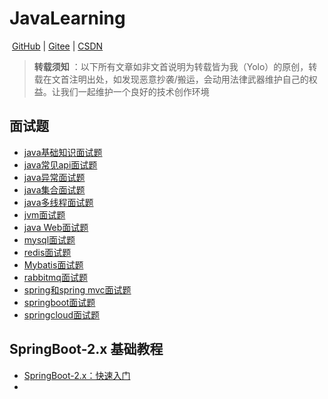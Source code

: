 # 												JavaLearning

​																													[GitHub](https://github.com/Yolo229/java_learning) | [Gitee](https://gitee.com/huanglei1111/java_learning) | [CSDN](https://blog.csdn.net/weixin_43296313?type=blog)

> **转载须知** ：以下所有文章如非文首说明为转载皆为我（Yolo）的原创，转载在文首注明出处，如发现恶意抄袭/搬运，会动用法律武器维护自己的权益。让我们一起维护一个良好的技术创作环境

## 面试题

- [java基础知识面试题](https://github.com/Yolo229/java_learning/blob/main/doc/%E9%9D%A2%E8%AF%95%E9%A2%98/Java%E5%9F%BA%E7%A1%80%E9%9D%A2%E8%AF%95%E9%A2%98/Java%E5%9F%BA%E7%A1%80%E7%9F%A5%E8%AF%86%E9%9D%A2%E8%AF%95%E9%A2%98.md)
- [java常见api面试题](https://github.com/Yolo229/java_learning/blob/main/doc/%E9%9D%A2%E8%AF%95%E9%A2%98/Java%E5%B8%B8%E8%A7%81API%E9%9D%A2%E8%AF%95%E9%A2%98/Java%E5%B8%B8%E8%A7%81API%E9%9D%A2%E8%AF%95%E9%A2%98.md)
- [java异常面试题](https://github.com/Yolo229/java_learning/blob/main/doc/%E9%9D%A2%E8%AF%95%E9%A2%98/Java%E5%BC%82%E5%B8%B8%E9%9D%A2%E8%AF%95%E9%A2%98/Java%E5%BC%82%E5%B8%B8%E9%9D%A2%E8%AF%95%E9%A2%98.md)
- [java集合面试题](https://github.com/Yolo229/java_learning/blob/main/doc/%E9%9D%A2%E8%AF%95%E9%A2%98/Java%E9%9B%86%E5%90%88%E5%AE%B9%E5%99%A8%E9%9D%A2%E8%AF%95%E9%A2%98/Java%E9%9B%86%E5%90%88%E5%AE%B9%E5%99%A8%E9%9D%A2%E8%AF%95%E9%A2%98.md)
- [java多线程面试题](https://github.com/Yolo229/java_learning/blob/main/doc/%E9%9D%A2%E8%AF%95%E9%A2%98/Java%E5%A4%9A%E7%BA%BF%E7%A8%8B%E9%9D%A2%E8%AF%95%E9%A2%98/Java%E5%A4%9A%E7%BA%BF%E7%A8%8B%E9%9D%A2%E8%AF%95%E9%A2%98.md)
- [jvm面试题](https://github.com/Yolo229/java_learning/blob/main/doc/%E9%9D%A2%E8%AF%95%E9%A2%98/JVM%E9%9D%A2%E8%AF%95%E9%A2%98/JVM%E9%9D%A2%E8%AF%95%E9%A2%98.md)
- [java Web面试题](https://github.com/Yolo229/java_learning/blob/main/doc/%E9%9D%A2%E8%AF%95%E9%A2%98/JavaWeb%E9%9D%A2%E8%AF%95%E9%A2%98/JavaWeb%E9%9D%A2%E8%AF%95%E9%A2%98.md)
- [mysql面试题](https://github.com/Yolo229/java_learning/blob/main/doc/%E9%9D%A2%E8%AF%95%E9%A2%98/MysqL%E9%9D%A2%E8%AF%95%E9%A2%98/MySQL%E9%9D%A2%E8%AF%95%E9%A2%98.md)
- [redis面试题](https://github.com/Yolo229/java_learning/blob/main/doc/%E9%9D%A2%E8%AF%95%E9%A2%98/Redis%E9%9D%A2%E8%AF%95%E9%A2%98/Redis%E9%9D%A2%E8%AF%95%E9%A2%98.md)
- [Mybatis面试题](https://github.com/Yolo229/java_learning/blob/main/doc/%E9%9D%A2%E8%AF%95%E9%A2%98/Mybats%E9%9D%A2%E8%AF%95%E9%A2%98/Mybatis%E9%9D%A2%E8%AF%95%E9%A2%98.md)
- [rabbitmq面试题](https://github.com/Yolo229/java_learning/blob/main/doc/%E9%9D%A2%E8%AF%95%E9%A2%98/RabbitMQ%E9%9D%A2%E8%AF%95%E9%A2%98/RabbitMQ%E9%9D%A2%E8%AF%95%E9%A2%98.md)
- [spring和spring mvc面试题](https://github.com/Yolo229/java_learning/blob/main/doc/%E9%9D%A2%E8%AF%95%E9%A2%98/Spring%E5%85%A8%E5%AE%B6%E6%A1%B6%E9%9D%A2%E8%AF%95%E9%A2%98/Spring%E5%85%A8%E5%AE%B6%E6%A1%B6%E9%9D%A2%E8%AF%95%E9%A2%98.md)
- [springboot面试题](https://github.com/Yolo229/java_learning/blob/main/doc/%E9%9D%A2%E8%AF%95%E9%A2%98/springboot%E9%9D%A2%E8%AF%95%E9%A2%98/springboot%E9%9D%A2%E8%AF%95%E9%A2%98.md)
- [springcloud面试题](https://github.com/Yolo229/java_learning/blob/main/doc/%E9%9D%A2%E8%AF%95%E9%A2%98/SpringCloud%E9%9D%A2%E8%AF%95%E9%A2%98/SpringCloud%E9%9D%A2%E8%AF%95%E9%A2%98.md)

## SpringBoot-2.x 基础教程

- [SpringBoot-2.x：快速入门](https://github.com/Yolo229/java_learning/blob/main/doc/springboot-2.x/springboot-2.x%EF%BC%9A%E5%BF%AB%E9%80%9F%E5%85%A5%E9%97%A8/springboot-2.x%EF%BC%9A%E5%BF%AB%E9%80%9F%E5%85%A5%E9%97%A8.md)
- 



